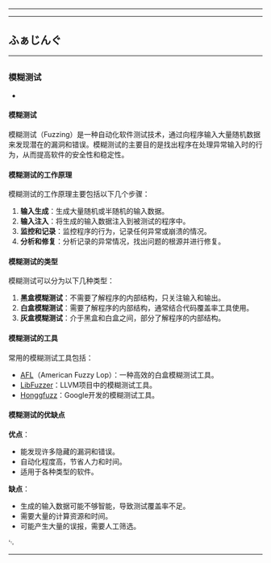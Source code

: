 # 
___
___
## ふぁじんぐ
___
## 
### 模糊测试
- 

#### 模糊测试

模糊测试（Fuzzing）是一种自动化软件测试技术，通过向程序输入大量随机数据来发现潜在的漏洞和错误。模糊测试的主要目的是找出程序在处理异常输入时的行为，从而提高软件的安全性和稳定性。

#### 模糊测试的工作原理

模糊测试的工作原理主要包括以下几个步骤：

1. **输入生成**：生成大量随机或半随机的输入数据。
2. **输入注入**：将生成的输入数据注入到被测试的程序中。
3. **监控和记录**：监控程序的行为，记录任何异常或崩溃的情况。
4. **分析和修复**：分析记录的异常情况，找出问题的根源并进行修复。

#### 模糊测试的类型

模糊测试可以分为以下几种类型：

1. **黑盒模糊测试**：不需要了解程序的内部结构，只关注输入和输出。
2. **白盒模糊测试**：需要了解程序的内部结构，通常结合代码覆盖率工具使用。
3. **灰盒模糊测试**：介于黑盒和白盒之间，部分了解程序的内部结构。

#### 模糊测试的工具

常用的模糊测试工具包括：

- [AFL](http://lcamtuf.coredump.cx/afl/)（American Fuzzy Lop）：一种高效的白盒模糊测试工具。
- [LibFuzzer](https://llvm.org/docs/LibFuzzer.html)：LLVM项目中的模糊测试工具。
- [Honggfuzz](https://github.com/google/honggfuzz)：Google开发的模糊测试工具。

#### 模糊测试的优缺点

**优点**：

- 能发现许多隐藏的漏洞和错误。
- 自动化程度高，节省人力和时间。
- 适用于各种类型的软件。

**缺点**：

- 生成的输入数据可能不够智能，导致测试覆盖率不足。
- 需要大量的计算资源和时间。
- 可能产生大量的误报，需要人工筛选。

␃
___
